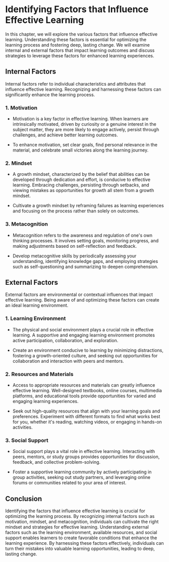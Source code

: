 Identifying Factors that Influence Effective Learning
================================================================

In this chapter, we will explore the various factors that influence effective learning. Understanding these factors is essential for optimizing the learning process and fostering deep, lasting change. We will examine internal and external factors that impact learning outcomes and discuss strategies to leverage these factors for enhanced learning experiences.

**Internal Factors**
--------------------

Internal factors refer to individual characteristics and attributes that influence effective learning. Recognizing and harnessing these factors can significantly enhance the learning process.

### **1. Motivation**

* Motivation is a key factor in effective learning. When learners are intrinsically motivated, driven by curiosity or a genuine interest in the subject matter, they are more likely to engage actively, persist through challenges, and achieve better learning outcomes.

* To enhance motivation, set clear goals, find personal relevance in the material, and celebrate small victories along the learning journey.

### **2. Mindset**

* A growth mindset, characterized by the belief that abilities can be developed through dedication and effort, is conducive to effective learning. Embracing challenges, persisting through setbacks, and viewing mistakes as opportunities for growth all stem from a growth mindset.

* Cultivate a growth mindset by reframing failures as learning experiences and focusing on the process rather than solely on outcomes.

### **3. Metacognition**

* Metacognition refers to the awareness and regulation of one's own thinking processes. It involves setting goals, monitoring progress, and making adjustments based on self-reflection and feedback.

* Develop metacognitive skills by periodically assessing your understanding, identifying knowledge gaps, and employing strategies such as self-questioning and summarizing to deepen comprehension.

**External Factors**
--------------------

External factors are environmental or contextual influences that impact effective learning. Being aware of and optimizing these factors can create an ideal learning environment.

### **1. Learning Environment**

* The physical and social environment plays a crucial role in effective learning. A supportive and engaging learning environment promotes active participation, collaboration, and exploration.

* Create an environment conducive to learning by minimizing distractions, fostering a growth-oriented culture, and seeking out opportunities for collaboration and interaction with peers and mentors.

### **2. Resources and Materials**

* Access to appropriate resources and materials can greatly influence effective learning. Well-designed textbooks, online courses, multimedia platforms, and educational tools provide opportunities for varied and engaging learning experiences.

* Seek out high-quality resources that align with your learning goals and preferences. Experiment with different formats to find what works best for you, whether it's reading, watching videos, or engaging in hands-on activities.

### **3. Social Support**

* Social support plays a vital role in effective learning. Interacting with peers, mentors, or study groups provides opportunities for discussion, feedback, and collective problem-solving.

* Foster a supportive learning community by actively participating in group activities, seeking out study partners, and leveraging online forums or communities related to your area of interest.

**Conclusion**
--------------

Identifying the factors that influence effective learning is crucial for optimizing the learning process. By recognizing internal factors such as motivation, mindset, and metacognition, individuals can cultivate the right mindset and strategies for effective learning. Understanding external factors such as the learning environment, available resources, and social support enables learners to create favorable conditions that enhance the learning experience. By harnessing these factors effectively, individuals can turn their mistakes into valuable learning opportunities, leading to deep, lasting change.
